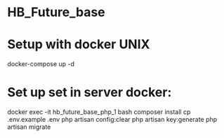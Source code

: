 # HB_Future_base
# Setup with docker UNIX

docker-compose up -d


# Set up set in server docker:

docker exec -it hb_future_base_php_1 bash
composer install
cp .env.example .env
php artisan config:clear
php artisan key:generate
php artisan migrate
